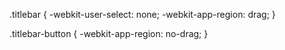 .titlebar {
  -webkit-user-select: none;
  -webkit-app-region: drag;
}

.titlebar-button {
  -webkit-app-region: no-drag;
}